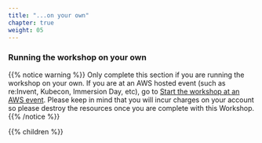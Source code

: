 ```yaml
---
title: "...on your own"
chapter: true
weight: 05
---
```


### Running the workshop on your own


{{% notice warning %}}
Only complete this section if you are running the workshop on your own. If you are at an AWS hosted event (such as re\:Invent, Kubecon, Immersion Day, etc), go to [Start the workshop at an AWS event](../aws_event/). Please keep in mind that you will incur charges on your account so please destroy the resources once you are complete with this Workshop.
{{% /notice %}}

{{% children %}}
